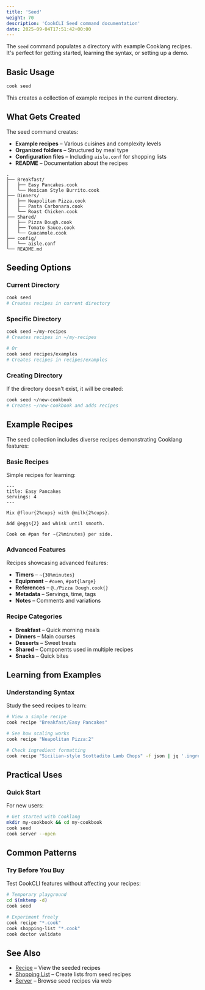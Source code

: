 ```yaml
---
title: 'Seed'
weight: 70
description: 'CookCLI Seed command documentation'
date: 2025-09-04T17:51:42+00:00
---
```



The `seed` command populates a directory with example Cooklang recipes. It's perfect for getting started, learning the syntax, or setting up a demo.

## Basic Usage

```bash
cook seed
```

This creates a collection of example recipes in the current directory.

## What Gets Created

The seed command creates:

* **Example recipes** – Various cuisines and complexity levels
* **Organized folders** – Structured by meal type
* **Configuration files** – Including `aisle.conf` for shopping lists
* **README** – Documentation about the recipes

```
.
├── Breakfast/
│   ├── Easy Pancakes.cook
│   └── Mexican Style Burrito.cook
├── Dinners/
│   ├── Neapolitan Pizza.cook
│   ├── Pasta Carbonara.cook
│   └── Roast Chicken.cook
├── Shared/
│   ├── Pizza Dough.cook
│   ├── Tomato Sauce.cook
│   └── Guacamole.cook
├── config/
│   └── aisle.conf
└── README.md
```

## Seeding Options

### Current Directory

```bash
cook seed
# Creates recipes in current directory
```

### Specific Directory

```bash
cook seed ~/my-recipes
# Creates recipes in ~/my-recipes

# Or
cook seed recipes/examples
# Creates recipes in recipes/examples
```

### Creating Directory

If the directory doesn't exist, it will be created:

```bash
cook seed ~/new-cookbook
# Creates ~/new-cookbook and adds recipes
```

## Example Recipes

The seed collection includes diverse recipes demonstrating Cooklang features:

### Basic Recipes

Simple recipes for learning:

```cooklang
---
title: Easy Pancakes
servings: 4
---

Mix @flour{2%cups} with @milk{2%cups}.

Add @eggs{2} and whisk until smooth.

Cook on #pan for ~{2%minutes} per side.
```

### Advanced Features

Recipes showcasing advanced features:

* **Timers** – `~{30%minutes}`
* **Equipment** – `#oven`, `#pot{large}`
* **References** – `@./Pizza Dough.cook{}`
* **Metadata** – Servings, time, tags
* **Notes** – Comments and variations

### Recipe Categories

* **Breakfast** – Quick morning meals
* **Dinners** – Main courses
* **Desserts** – Sweet treats
* **Shared** – Components used in multiple recipes
* **Snacks** – Quick bites

## Learning from Examples

### Understanding Syntax

Study the seed recipes to learn:

```bash
# View a simple recipe
cook recipe "Breakfast/Easy Pancakes"

# See how scaling works
cook recipe "Neapolitan Pizza:2"

# Check ingredient formatting
cook recipe "Sicilian-style Scottadito Lamb Chops" -f json | jq '.ingredients'
```

## Practical Uses

### Quick Start

For new users:

```bash
# Get started with Cooklang
mkdir my-cookbook && cd my-cookbook
cook seed
cook server --open
```

## Common Patterns

### Try Before You Buy

Test CookCLI features without affecting your recipes:

```bash
# Temporary playground
cd $(mktemp -d)
cook seed

# Experiment freely
cook recipe "*.cook"
cook shopping-list "*.cook"
cook doctor validate
```

## See Also

* [Recipe](recipe.md) – View the seeded recipes
* [Shopping List](shopping-list.md) – Create lists from seed recipes
* [Server](server.md) – Browse seed recipes via web
